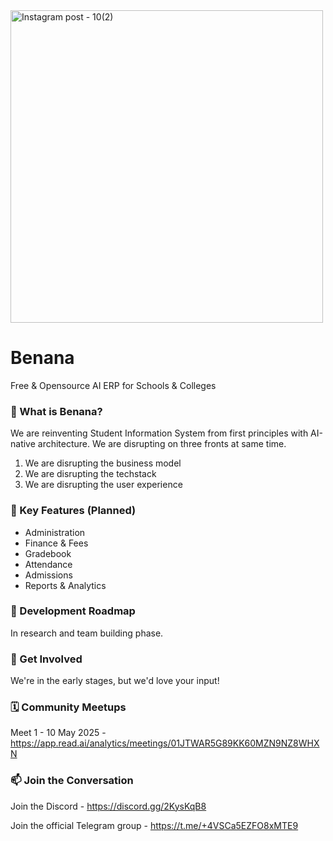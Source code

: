 <img src="https://github.com/user-attachments/assets/c2e8f47b-3dee-4017-a7dd-c324e900aa81" alt="Instagram post - 10(2)" width="500">

# Benana
Free & Opensource AI ERP for Schools & Colleges

### 🌟 What is Benana?
We are reinventing Student Information System from first principles with AI-native architecture. We are disrupting on three fronts at same time.
1. We are disrupting the business model
2. We are disrupting the techstack
3. We are disrupting the user experience

### 🎯 Key Features (Planned)
- Administration
- Finance & Fees
- Gradebook
- Attendance
- Admissions
- Reports & Analytics

### 📅 Development Roadmap
In research and team building phase.

### 🤝 Get Involved
We're in the early stages, but we'd love your input!

### 🗓️ Community Meetups
Meet 1 - 10 May 2025 - https://app.read.ai/analytics/meetings/01JTWAR5G89KK60MZN9NZ8WHXN

### 📫 Join the Conversation

Join the Discord - https://discord.gg/2KysKqB8

Join the official Telegram group - https://t.me/+4VSCa5EZFO8xMTE9
